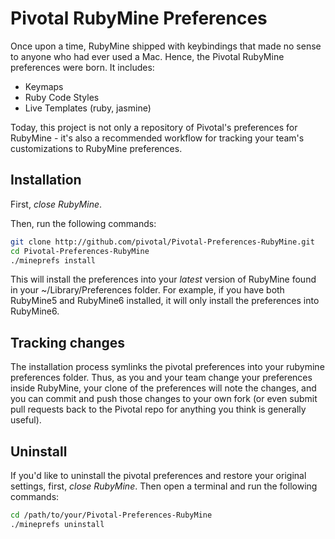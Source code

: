 # Pivotal RubyMine Preferences #

Once upon a time, RubyMine shipped with keybindings that made no sense to anyone who had ever used a Mac. Hence, the Pivotal RubyMine preferences were born. It includes:

* Keymaps
* Ruby Code Styles
* Live Templates (ruby, jasmine)

Today, this project is not only a repository of Pivotal's preferences for RubyMine - it's also a recommended workflow for tracking your team's customizations to RubyMine preferences. 

## Installation ##

First, *close RubyMine*. 

Then, run the following commands:

```sh
git clone http://github.com/pivotal/Pivotal-Preferences-RubyMine.git
cd Pivotal-Preferences-RubyMine
./mineprefs install
```

This will install the preferences into your *latest* version of RubyMine found in your ~/Library/Preferences folder. 
For example, if you have both RubyMine5 and RubyMine6 installed, it will only install the preferences into RubyMine6.

## Tracking changes ##

The installation process symlinks the pivotal preferences into your rubymine preferences folder. Thus, as you and 
your team change your preferences inside RubyMine, your clone of the preferences will note the changes, and you can
commit and push those changes to your own fork (or even submit pull requests back to the Pivotal repo for anything
you think is generally useful).

## Uninstall ##

If you'd like to uninstall the pivotal preferences and restore your original settings, first, *close RubyMine*. 
Then open a terminal and run the following commands:

```sh
cd /path/to/your/Pivotal-Preferences-RubyMine
./mineprefs uninstall
```
